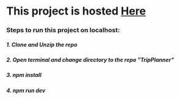 <h1>This project is hosted <a href="https://tripplanner-7d1l.onrender.com">Here</a></h1>

<h3>Steps to run this project on localhost:</h3>

<h5>1. Clone and Unzip the repo</h5>
<h5>2. Open terminal and change directory to the repo "TripPlanner"</h5>
<h5>3. npm install</h5>
<h5>4. npm run dev</h5>
